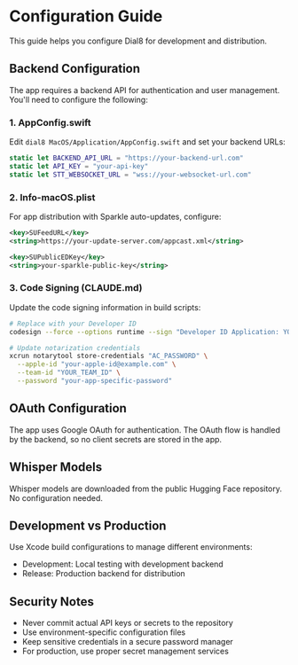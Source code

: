 # Configuration Guide

This guide helps you configure Dial8 for development and distribution.

## Backend Configuration

The app requires a backend API for authentication and user management. You'll need to configure the following:

### 1. AppConfig.swift

Edit `dial8 MacOS/Application/AppConfig.swift` and set your backend URLs:

```swift
static let BACKEND_API_URL = "https://your-backend-url.com"
static let API_KEY = "your-api-key"
static let STT_WEBSOCKET_URL = "wss://your-websocket-url.com"
```

### 2. Info-macOS.plist

For app distribution with Sparkle auto-updates, configure:

```xml
<key>SUFeedURL</key>
<string>https://your-update-server.com/appcast.xml</string>

<key>SUPublicEDKey</key>
<string>your-sparkle-public-key</string>
```

### 3. Code Signing (CLAUDE.md)

Update the code signing information in build scripts:

```bash
# Replace with your Developer ID
codesign --force --options runtime --sign "Developer ID Application: YOUR_NAME (YOUR_TEAM_ID)" /path/to/whisper

# Update notarization credentials
xcrun notarytool store-credentials "AC_PASSWORD" \
  --apple-id "your-apple-id@example.com" \
  --team-id "YOUR_TEAM_ID" \
  --password "your-app-specific-password"
```

## OAuth Configuration

The app uses Google OAuth for authentication. The OAuth flow is handled by the backend, so no client secrets are stored in the app.

## Whisper Models

Whisper models are downloaded from the public Hugging Face repository. No configuration needed.

## Development vs Production

Use Xcode build configurations to manage different environments:
- Development: Local testing with development backend
- Release: Production backend for distribution

## Security Notes

- Never commit actual API keys or secrets to the repository
- Use environment-specific configuration files
- Keep sensitive credentials in a secure password manager
- For production, use proper secret management services